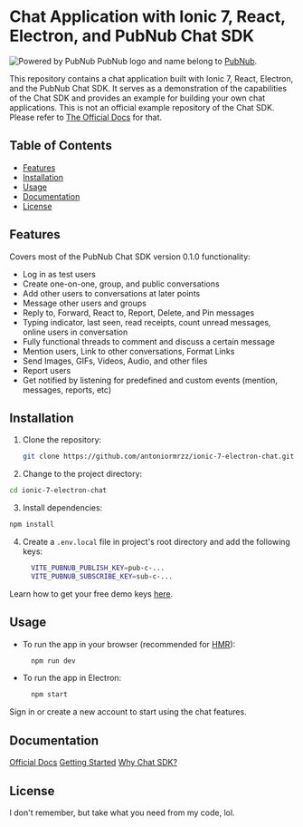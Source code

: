 # Chat Application with Ionic 7, React, Electron, and PubNub Chat SDK

![Powered by PubNub](https://github.com/antoniormrzz/ionic-7-electron-chat/assets/45634189/a9c8883e-bc7e-4177-a2bb-4b8b6ce9c4a9)
 PubNub logo and name belong to [PubNub](https://www.pubnub.com/).
 
This repository contains a chat application built with Ionic 7, React, Electron, and the PubNub Chat SDK. It serves as a demonstration of the capabilities of the Chat SDK and provides an example for building your own chat applications.
This is not an official example repository of the Chat SDK. Please refer to [The Official Docs](https://www.pubnub.com/docs/chat/chat-sdk/build/sample-chat) for that.

## Table of Contents

- [Features](#features)
- [Installation](#installation)
- [Usage](#usage)
- [Documentation](#documentation)
- [License](#license)

## Features

Covers most of the PubNub Chat SDK version 0.1.0 functionality:

- Log in as test users
- Create one-on-one, group, and public conversations
- Add other users to conversations at later points
- Message other users and groups
- Reply to, Forward, React to, Report, Delete, and Pin messages
- Typing indicator, last seen, read receipts, count unread messages, online users in conversation
- Fully functional threads to comment and discuss a certain message
- Mention users, Link to other conversations, Format Links
- Send Images, GIFs, Videos, Audio, and other files 
- Report users
- Get notified by listening for predefined and custom events (mention, messages, reports, etc)

## Installation

1. Clone the repository:

   ```bash
   git clone https://github.com/antoniormrzz/ionic-7-electron-chat.git
   ```
   
2. Change to the project directory:

  ```bash
  cd ionic-7-electron-chat
  ```
3. Install dependencies:

  ```bash
  npm install
  ```
4. Create a `.env.local` file in project's root directory and add the following keys:
   ```bash
     VITE_PUBNUB_PUBLISH_KEY=pub-c-...
     VITE_PUBNUB_SUBSCRIBE_KEY=sub-c-...
   ```
Learn how to get your free demo keys [here](https://www.pubnub.com/docs/chat/chat-sdk/build/configuration).

## Usage

- To run the app in your browser (recommended for [HMR](https://webpack.js.org/concepts/hot-module-replacement/)):

   ```bash
     npm run dev
   ```
- To run the app in Electron:

   ```bash
     npm start
   ```

Sign in or create a new account to start using the chat features.

## Documentation
[Official Docs](https://www.pubnub.com/docs/chat/chat-sdk/overview)
[Getting Started](https://www.pubnub.com/docs/chat/chat-sdk/build/configuration)
[Why Chat SDK?](https://www.pubnub.com/docs/chat/chat-sdk/learn/why-chat-sdk)

## License
I don't remember, but take what you need from my code, lol.
